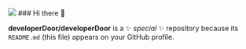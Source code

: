 <img src="https://capsule-render.vercel.app/api?type=waving&color=7FFF00&height=200&section=header&text=developerDoor&fontSize=90" />
### Hi there 👋

**developerDoor/developerDoor** is a ✨ _special_ ✨ repository because its `README.md` (this file) appears on your GitHub profile.


